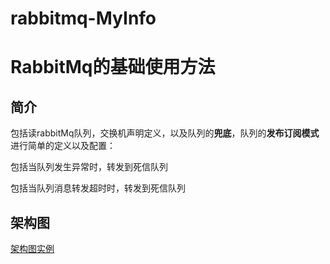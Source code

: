 # rabbitmq-MyInfo
# RabbitMq的基础使用方法

## 简介

包括读rabbitMq队列，交换机声明定义，以及队列的**兜底**，队列的**发布订阅模式**进行简单的定义以及配置：

包括当队列发生异常时，转发到死信队列

包括当队列消息转发超时时，转发到死信队列

## 架构图

[架构图实例](https://github.com/nacey5/rabbitmq-MyInfo/blob/master/mq_Default1.png)
